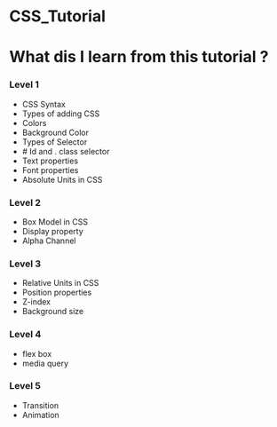 # CSS_Tutorial
<h1>What dis I learn from this tutorial ?</h1>
<h3>Level 1</h3>
<ul>
  <li>CSS Syntax</li>
  <li>Types of adding CSS</li>
  <li>Colors</li>
  <li>Background Color</li>
  <li>Types of Selector</li>
  <li># Id and . class selector</li>
  <li>Text properties</li>
  <li>Font properties</li>
  <li>Absolute Units in CSS</li>
</ul>

<h3>Level 2</h3>
<ul>
  <li>Box Model in CSS</li>
  <li>Display property</li>
  <li>Alpha Channel</li>
</ul>

<h3>Level 3</h3>
<ul>
  <li>Relative Units in CSS</li>
  <li>Position properties</li>
  <li>Z-index</li>
  <li>Background size</li>
</ul>

<h3>Level 4</h3>
<ul>
    <li>flex box</li>
    <li>media query</li>
</ul>

<h3>Level 5</h3>
<ul>
    <li>Transition</li>
    <li>Animation</li>
</ul>
